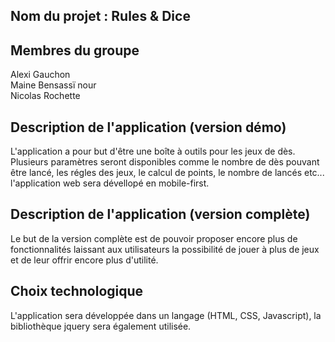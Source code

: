 ## Nom du projet : Rules & Dice  

## Membres du groupe   
Alexi Gauchon  
Maine Bensassï nour  
Nicolas Rochette  

## Description de l'application (version démo)  
L'application a pour but d'être une boîte à outils pour les jeux de dès.  
Plusieurs paramètres seront disponibles comme le nombre de dès pouvant être lancé, les régles des jeux, le calcul de points, le nombre de lancés etc...  
l'application web sera dévellopé en mobile-first.  


## Description de l'application (version complète)  
Le but de la version complète est de pouvoir proposer encore plus de fonctionnalités laissant aux utilisateurs la possibilité de jouer à plus de jeux et de leur offrir encore plus d'utilité. 


## Choix technologique  
L'application sera développée dans un langage (HTML, CSS, Javascript), la bibliothèque jquery sera également utilisée.
